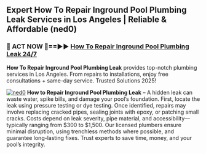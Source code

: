## Expert How To Repair Inground Pool Plumbing Leak Services in Los Angeles | Reliable & Affordable (ned0)  

<h3>🚿 ACT NOW 🌟==►► <a href="https://tinyurl.com/2ne6vx2x" rel="nofollow">How To Repair Inground Pool Plumbing Leak 24/7</a></h3>

**How To Repair Inground Pool Plumbing Leak** provides top-notch plumbing services in Los Angeles. From repairs to installations, enjoy free consultations + same-day service. Trusted Solutions 2025!

[![ned0](https://i.imgur.com/4PFF4AK.jpeg)](https://tinyurl.com/2ne6vx2x)
**How to Repair Inground Pool Plumbing Leak** – A hidden leak can waste water, spike bills, and damage your pool’s foundation. First, locate the leak using pressure testing or dye testing. Once identified, repairs may involve replacing cracked pipes, sealing joints with epoxy, or patching small cracks. Costs depend on leak severity, pipe material, and accessibility—typically ranging from $300 to $1,500. Our licensed plumbers ensure minimal disruption, using trenchless methods where possible, and guarantee long-lasting fixes. Trust experts to save time, money, and your pool’s integrity.